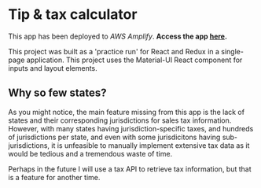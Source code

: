 # Tip & tax calculator

This app has been deployed to _AWS Amplify_. **Access the app [here](https://master.d1iemwqyd0h8xm.amplifyapp.com/).**

This project was built as a 'practice run' for React and Redux in a single-page
application. This project uses the Material-UI React component for inputs
and layout elements.

## Why so few states?

As you might notice, the main feature missing from this app is the lack of
states and their corresponding jurisdictions for sales tax information. However, with
many states having jurisdiction-specific taxes, and hundreds of jurisdictions per
state, and even with some jurisdicitons having sub-jurisdictions, it is
unfeasible to manually implement extensive tax data as it would be tedious and a
tremendous waste of time.

Perhaps in the future I will use a tax API to retrieve tax information, but that
is a feature for another time.
